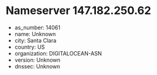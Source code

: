 # Nameserver 147.182.250.62

* as_number: 14061
* name: Unknown
* city: Santa Clara
* country: US
* organization: DIGITALOCEAN-ASN
* version: Unknown
* dnssec: Unknown
